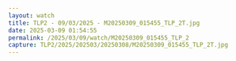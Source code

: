 ```yaml
---
layout: watch
title: TLP2 - 09/03/2025 - M20250309_015455_TLP_2T.jpg
date: 2025-03-09 01:54:55
permalink: /2025/03/09/watch/M20250309_015455_TLP_2
capture: TLP2/2025/202503/20250308/M20250309_015455_TLP_2T.jpg
---
```

